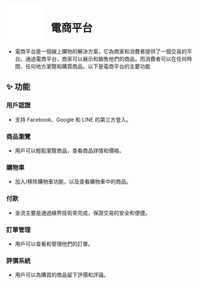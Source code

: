 <div style="display: flex; align-items: center;">
<img src="./assets/Hipster_HeroLogo.svg" width="100" height="100" alt="Logo" style="margin-right: 20px;">
<h1>電商平台</h1>
</div>

- 電商平台是一個線上購物的解決方案，它為商家和消費者提供了一個交易的平台。通過電商平台，商家可以展示和銷售他們的商品，而消費者可以在任何時間、任何地方瀏覽和購買商品。以下是電商平台的主要功能

## ✨ 功能

### 用戶認證
- 支持 Facebook、Google 和 LINE 的第三方登入。

### 商品瀏覽
- 用戶可以輕鬆瀏覽商品，查看商品詳情和價格。

### 購物車
- 加入/移除購物車功能，以及查看購物車中的商品。

### 付款
- 金流主要是通過綠界技術來完成，保證交易的安全和便捷。

### 訂單管理
- 用戶可以查看和管理他們的訂單。

### 評價系統
- 用戶可以為購買的商品留下評價和評論。
